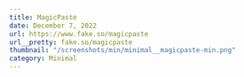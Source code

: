 ```yaml
---
title: MagicPaste
date: December 7, 2022
url: https://www.fake.so/magicpaste
url__pretty: fake.so/magicpaste
thumbnail: "/screenshots/min/minimal__magicpaste-min.png"
category: Minimal
---
```

